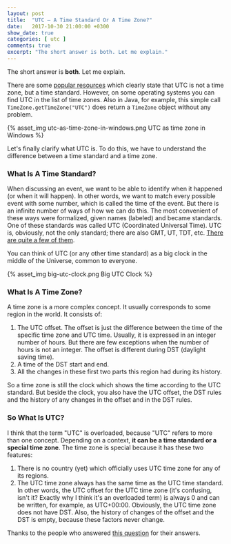 ```yaml
---
layout: post
title:  "UTC – A Time Standard Or A Time Zone?"
date:   2017-10-30 21:00:00 +0300
show_date: true
categories: [ utc ]
comments: true
excerpt: "The short answer is both. Let me explain."
---
```


The short answer is **both**. Let me explain.

There are some [popular resources](https://www.timeanddate.com/time/gmt-utc-time.html) which clearly state that UTC is not a time zone, but a time standard. However, on some operating systems you can find UTC in the list of time zones. Also in Java, for example, this simple call `TimeZone.getTimeZone("UTC")` does return a `TimeZone` object without any problem.

{% asset_img utc-as-time-zone-in-windows.png UTC as time zone in Windows %}

Let's finally clarify what UTC is. To do this, we have to understand the difference between a time standard and a time zone.

### What Is A Time Standard?

When discussing an event, we want to be able to identify when it happened (or when it will happen). In other words, we want to match every possible event with some number, which is called the time of the event. But there is an infinite number of ways of how we can do this. The most convenient of these ways were formalized, given names (labeled) and became standards. One of these standards was called UTC (Coordinated Universal Time). UTC is, obviously, not the only standard; there are also GMT, UT, TDT, etc. [There are quite a few of them](https://en.wikipedia.org/wiki/Time_standard).

You can think of UTC (or any other time standard) as a big clock in the middle of the Universe, common to everyone.

{% asset_img big-utc-clock.png Big UTC Clock %}

### What Is A Time Zone?

A time zone is a more complex concept. It usually corresponds to some region in the world. It consists of:

1. The UTC offset. The offset is just the difference between the time of the specific time zone and UTC time. Usually, it is expressed in an integer number of hours. But there are few exceptions when the number of hours is not an integer. The offset is different during DST (daylight saving time).
2. A time of the DST start and end.
3. All the changes in these first two parts this region had during its history.

So a time zone is still the clock which shows the time according to the UTC standard. But beside the clock, you also have the UTC offset, the DST rules and the history of any changes in the offset and in the DST rules.

### So What Is UTC?

I think that the term "UTC" is overloaded, because "UTC" refers to more than one concept. Depending on a context, **it can be a time standard or a special time zone**. The time zone is special because it has these two features:

1. There is no country (yet) which officially uses UTC time zone for any of its regions.
2. The UTC time zone always has the same time as the UTC time standard. In other words, the UTC offset for the UTC time zone (it's confusing, isn't it? Exactly why I think it's an overloaded term) is always 0 and can be written, for example, as UTC+00:00. Obviously, the UTC time zone does not have DST. Also, the history of changes of the offset and the DST is empty, because these factors never change.

Thanks to the people who answered [this question](https://stackoverflow.com/questions/44756430/why-utc-which-is-not-a-time-zone-is-considered-as-a-time-zone-in-java-and-not) for their answers.
